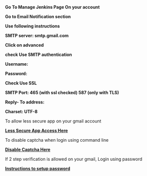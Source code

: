**Go To Manage Jenkins Page On your account**

**Go to Email Notification section**

**Use following instructions**

**SMTP server: smtp.gmail.com**

**Click on advanced**

**check Use SMTP authentication**

**Username: <Your email>**

**Password: <Your email password>**

**Check Use SSL**

**SMTP Port: 465 (with ssl checked) 587 (only with TLS)**

**Reply- To address: <Your email>**

**Charset: UTF-8**

<p> To allow less secure app on your gmail account</p><b><a href="https://myaccount.google.com/lesssecureapps"> Less Secure App Access Here</a></b>

<p> To disable captcha when login using command line</p> <b><a href="https://accounts.google.com/DisplayUnlockCaptcha">Disable Captcha Here</a></b>

<p> If 2 step verification is allowed on your gmail, Login using password</p> <b><a href="https://support.google.com/accounts/answer/185833?hl=en">Instructions to setup password</a></b>
